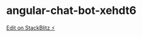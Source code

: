# angular-chat-bot-xehdt6

[Edit on StackBlitz ⚡️](https://stackblitz.com/edit/angular-chat-bot-xehdt6)